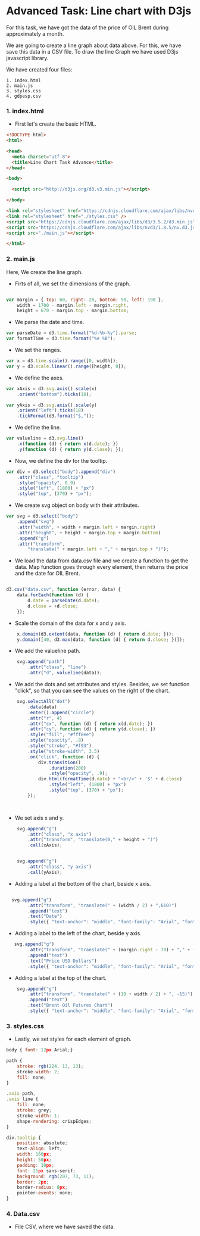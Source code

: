 # Advanced Task: Line chart with D3js 
For this task, we have got the data of the price of OIL Brent during approximately a month.
 

We are going to create a line graph about data above. For this, we have save this data in a CSV file.
To draw the line Graph we have used D3js javascript library. 

We have created four files:

    1. index.html
    2. main.js
    3. styles.css
    4. gdpesp.csv

### 1. index.html

- First let's create the basic HTML.


```html
<!DOCTYPE html>
<html>

<head>
  <meta charset="utf-8">
  <title>Line Chart Task Advance</title>
</head>

<body>

  <script src="http://d3js.org/d3.v3.min.js"></script>

</body>

<link rel="stylesheet" href="https://cdnjs.cloudflare.com/ajax/libs/nvd3/1.8.5/nv.d3.min.css" />
<link rel="stylesheet" href="./styles.css" />
<script src="https://cdnjs.cloudflare.com/ajax/libs/d3/3.5.2/d3.min.js" charset="utf-8"></script>
<script src="https://cdnjs.cloudflare.com/ajax/libs/nvd3/1.8.5/nv.d3.js"></script>
<script src="./main.js"></script>

</html>
```

### 2. main.js

Here, We create the line graph.

- Firts of all, we set the dimensions of the graph.

```javascript

var margin = { top: 60, right: 20, bottom: 90, left: 190 },
    width = 1700 - margin.left - margin.right,
    height = 670 - margin.top - margin.bottom;

```

- We parse the date and time.

```javascript
var parseDate = d3.time.format("%d-%b-%y").parse;
var formatTime = d3.time.format("%e %B");
```


- We set the ranges.
```javascript
var x = d3.time.scale().range([0, width]);
var y = d3.scale.linear().range([height, 0]);
```

- We define the axes.
```javascript
var xAxis = d3.svg.axis().scale(x)
    .orient("bottom").ticks(18);

var yAxis = d3.svg.axis().scale(y)
    .orient("left").ticks(18)
    .tickFormat(d3.format("$,"));
```
- We define the line.
```javascript
var valueline = d3.svg.line()
    .x(function (d) { return x(d.date); })
    .y(function (d) { return y(d.close); });
```
- Now, we define the div for the tooltip.
```javascript
var div = d3.select("body").append("div")
    .attr("class", "tooltip")
    .style("opacity", 0.9)
    .style("left", (1800) + "px")
    .style("top", (370) + "px");
```


- We create svg object on body with their attributes.
```javascript
var svg = d3.select("body")
    .append("svg")
    .attr("width", + width + margin.left + margin.right)
    .attr("height", + height + margin.top + margin.bottom)
    .append("g")
    .attr("transform",
        "translate(" + margin.left + "," + margin.top + ")");
 ```

- We load the data from data.csv file and we create a function to get the data. Map function goes through every element, then returns the price and the date for OIL Brent.

```javascript

d3.csv("data.csv", function (error, data) {
    data.forEach(function (d) {
        d.date = parseDate(d.date);
        d.close = +d.close;
    });

```
- Scale the domain of the data for x and y axis.

```javascript  
    x.domain(d3.extent(data, function (d) { return d.date; }));
    y.domain([40, d3.max(data, function (d) { return d.close; })]);
```

- We add the valueline path.
```javascript      
    svg.append("path")
        .attr("class", "line")
        .attr("d", valueline(data));
```
- We add the dots and set attributes and styles. Besides, we set function "click", so that you can see the values on the right of the chart.
```javascript     
    svg.selectAll("dot")
        .data(data)
        .enter().append("circle")
        .attr("r", 4)
        .attr("cx", function (d) { return x(d.date); })
        .attr("cy", function (d) { return y(d.close); })
        .style("fill", "#fff8ee")
        .style("opacity", .8)
        .style("stroke", "#f93")
        .style("stroke-width", 3.5)
        .on("click", function (d) {
            div.transition()
                .duration(200)
                .style("opacity", .9);
            div.html(formatTime(d.date) + "<br/>" + '$' + d.close)
                .style("left", (1800) + "px")
                .style("top", (370) + "px");
        });

       
```
- We set axis x and y.
```javascript
    svg.append("g")
        .attr("class", "x axis")
        .attr("transform", "translate(0," + height + ")")
        .call(xAxis);


    svg.append("g")
        .attr("class", "y axis")
        .call(yAxis);
```

- Adding a label at the bottom of the chart, beside x axis.
```javascript

  svg.append("g")
        .attr("transform", "translate(" + (width / 2) + ",610)")
        .append("text")
        .text("Date")
        .style({ "text-anchor": "middle", "font-family": "Arial", "font-weight": "100", "font-size": "25px" });

```

- Adding a label to the left of the chart, beside y axis.
```javascript    
   svg.append("g")
        .attr("transform", "translate(" + (margin.right - 70) + "," + (10 + height / 2) + ")rotate(-90)")
        .append("text")
        .text("Price USD Dollars")
        .style({ "text-anchor": "middle", "font-family": "Arial", "font-weight": "100", "font-size": "25px" });

```
   
- Adding a label at the top of the chart.
```javascript   
    svg.append("g")
        .attr("transform", "translate(" + (10 + width / 2) + ", -15)")
        .append("text")
        .text("Brent Oil Futures Chart")
        .style({ "text-anchor": "middle", "font-family": "Arial", "font-weight": "100", "font-size": "35px" });
```


### 3. styles.css

- Lastly, we set styles for each element of graph.

```javascript  
body { font: 12px Arial;}

path { 
    stroke: rgb(224, 13, 13);
    stroke-width: 2;
    fill: none;
}

.axis path,
.axis line {
    fill: none;
    stroke: grey;
    stroke-width: 1;
    shape-rendering: crispEdges;
}

div.tooltip {	
    position: absolute;			
    text-align: left;			
    width: 160px;					
    height: 50px;					
    padding: 10px;				
    font: 25px sans-serif;		
    background: rgb(207, 73, 11);	
    border: 2px;		
    border-radius: 8px;			
    pointer-events: none;			
}

```
### 4. Data.csv

- File CSV, where we have saved the data.